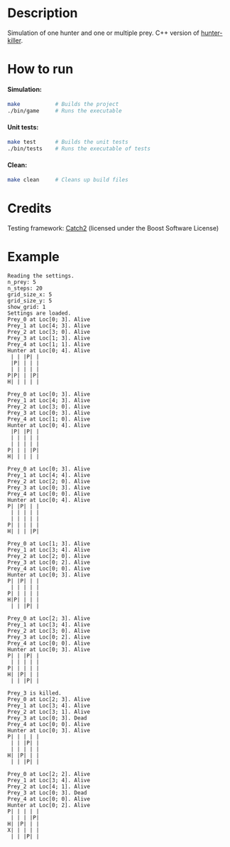 # Description
Simulation of one hunter and one or multiple prey. C++ version of [hunter-killer](https://github.com/maxboro/hunter-killer).
# How to run
#### Simulation:
```bash
make           # Builds the project
./bin/game     # Runs the executable
```

#### Unit tests:
```bash
make test      # Builds the unit tests
./bin/tests    # Runs the executable of tests
```

#### Clean:
```bash
make clean     # Cleans up build files
```
# Credits
Testing framework: [Catch2](https://github.com/catchorg/Catch2) (licensed under the Boost Software License)

# Example 
```terminal
Reading the settings.
n_prey: 5
n_steps: 20
grid_size_x: 5
grid_size_y: 5
show_grid: 1
Settings are loaded.
Prey_0 at Loc[0; 3]. Alive
Prey_1 at Loc[4; 3]. Alive
Prey_2 at Loc[3; 0]. Alive
Prey_3 at Loc[1; 3]. Alive
Prey_4 at Loc[1; 1]. Alive
Hunter at Loc[0; 4]. Alive
 | | |P| |
 |P| | | |
 | | | | |
P|P| | |P|
H| | | | |

Prey_0 at Loc[0; 3]. Alive
Prey_1 at Loc[4; 3]. Alive
Prey_2 at Loc[3; 0]. Alive
Prey_3 at Loc[0; 3]. Alive
Prey_4 at Loc[1; 0]. Alive
Hunter at Loc[0; 4]. Alive
 |P| |P| |
 | | | | |
 | | | | |
P| | | |P|
H| | | | |

Prey_0 at Loc[0; 3]. Alive
Prey_1 at Loc[4; 4]. Alive
Prey_2 at Loc[2; 0]. Alive
Prey_3 at Loc[0; 3]. Alive
Prey_4 at Loc[0; 0]. Alive
Hunter at Loc[0; 4]. Alive
P| |P| | |
 | | | | |
 | | | | |
P| | | | |
H| | | |P|

Prey_0 at Loc[1; 3]. Alive
Prey_1 at Loc[3; 4]. Alive
Prey_2 at Loc[2; 0]. Alive
Prey_3 at Loc[0; 2]. Alive
Prey_4 at Loc[0; 0]. Alive
Hunter at Loc[0; 3]. Alive
P| |P| | |
 | | | | |
P| | | | |
H|P| | | |
 | | |P| |

Prey_0 at Loc[2; 3]. Alive
Prey_1 at Loc[3; 4]. Alive
Prey_2 at Loc[3; 0]. Alive
Prey_3 at Loc[0; 2]. Alive
Prey_4 at Loc[0; 0]. Alive
Hunter at Loc[0; 3]. Alive
P| | |P| |
 | | | | |
P| | | | |
H| |P| | |
 | | |P| |

Prey_3 is killed.
Prey_0 at Loc[2; 3]. Alive
Prey_1 at Loc[3; 4]. Alive
Prey_2 at Loc[3; 1]. Alive
Prey_3 at Loc[0; 3]. Dead
Prey_4 at Loc[0; 0]. Alive
Hunter at Loc[0; 3]. Alive
P| | | | |
 | | |P| |
 | | | | |
H| |P| | |
 | | |P| |

Prey_0 at Loc[2; 2]. Alive
Prey_1 at Loc[3; 4]. Alive
Prey_2 at Loc[4; 1]. Alive
Prey_3 at Loc[0; 3]. Dead
Prey_4 at Loc[0; 0]. Alive
Hunter at Loc[0; 2]. Alive
P| | | | |
 | | | |P|
H| |P| | |
X| | | | |
 | | |P| |
```
